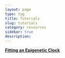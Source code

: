```yaml
---
layout: page
type: tag
title: Tutorials
slug: tutorials
category: resources
sidebar: true
description: 
---
```



**[Fitting an Epigenetic Clock](/tag-ec-tutorial)**